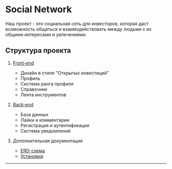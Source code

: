 # Social Network

Наш проект - это социальная сеть для инвесторов, которая даст возможность 
общаться и взаимодействовать между людьми с их общими интересами и увлечениями.

## Структура проекта

1. [Front-end](./App/README.md)
   - Дизайн в стиле "Открытых инвестиций"
   - Профиль
   - Система ранга профиля
   - Справочник
   - Лента инструментов

2. [Back-end](./API/README.md)
   - База данных
   - Лайки и комментарии
   - Регистрация и аутентификация
   - Система уведомлений

4. Дополнительная документация
   - [ERD-схема](./API/docs/database.png)
   - [Установки](./API/docs/README.md)
---

